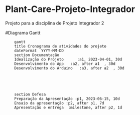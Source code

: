 # Plant-Care-Projeto-Integrador
Projeto para a disciplina de Projeto Integrador 2

#Diagrama Gantt

```mermaid
    gantt
    title Cronograma de atividades do projeto
    dateFormat  YYYY-MM-DD
    section Documentação 
    Idealização do Projeto      :a1, 2023-04-01, 30d
    Desenvolvimento do App   :a2, after a1  , 30d
    Desenvolvimento do Arduino   :a3, after a2  , 30d
    
    
    
  
    
    section Defesa
    Preparação da Apresentação :p1, 2023-06-15, 10d
    Ensaio da apresentação :p2, after p1, 7d
    Apresentação e entrega  :milestone, after p2, 1d
```

